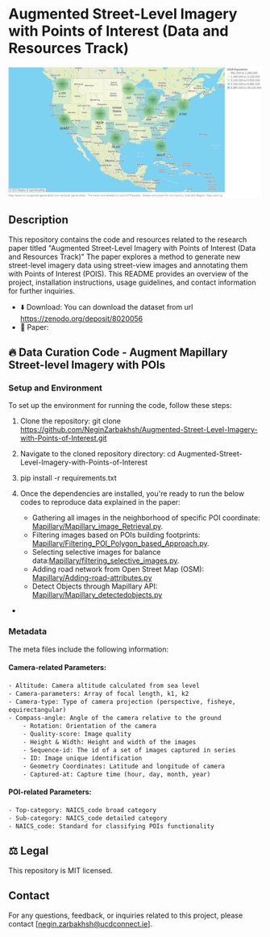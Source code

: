 # Augmented Street-Level  Imagery with Points of Interest (Data and Resources Track)
![Dataset](https://github.com/NeginZarbakhsh/Augmented-Street-Level-Imagery-with-Points-of-Interest/blob/main/Images/The%20count%20of%20POIs%20in%2010%20US%20regions.png)
## Description

This repository contains the code and resources related to the research paper titled "Augmented Street-Level  Imagery with Points of Interest (Data and Resources Track)" The paper explores a method to generate new street-level imagery data using street-view images and annotating them with Points of Interest (POIS). This README provides an overview of the project, installation instructions, usage guidelines, and contact information for further inquiries.

- ⬇️ Download: You can download the dataset from url https://zenodo.org/deposit/8020056
- 📄 Paper: 


## 🔥 Data Curation Code - Augment Mapillary Street-level Imagery with POIs

### Setup and Environment

To set up the environment for running the code, follow these steps:

1. Clone the repository: git clone https://github.com/NeginZarbakhsh/Augmented-Street-Level-Imagery-with-Points-of-Interest.git
2. Navigate to the cloned repository directory: cd Augmented-Street-Level-Imagery-with-Points-of-Interest
3. pip install -r requirements.txt
4. Once the dependencies are installed, you're ready to run the below codes to reproduce data explained in the paper:

	- Gathering all images in the neighborhood of specific POI coordinate: [Mapillary/Mapillary_image_Retrieval.py](Mapillary/Mapillary_image_Retrieval.py).
	- Filtering images based on POIs building footprints: [Mapillary/Filtering_POI_Polygon_based_Approach.py](Mapillary/Filtering_POI_Polygon_based_Approach.py).
	- Selecting selective images for balance data:[Mapillary/filtering_selective_images.py](Mapillary/filtering_selective_images.py).
	- Adding road network from Open Street Map (OSM): [Mapillary/Adding-road-attributes.py](Mapillary/Adding-road-attributes.py)
	- Detect Objects through Mapillary API: [Mapillary/Mapillary_detectedobjects.py](Mapillary/Mapillary_detectedobjects.py)
 - 
### Metadata
The meta files include the following information:

#### Camera-related Parameters: 

	- Altitude: Camera altitude calculated from sea level
 	- Camera-parameters: Array of focal length, k1, k2
  	- Camera-type: Type of camera projection (perspective, fisheye, equirectangular)
   	- Compass-angle: Angle of the camera relative to the ground 
       	- Rotation: Orientation of the camera
       	- Quality-score: Image quality 
       	- Height & Width: Height and width of the images
       	- Sequence-id: The id of a set of images captured in series
       	- ID: Image unique identification
       	- Geometry Coordinates: Latitude and longitude of camera
       	- Captured-at: Capture time (hour, day, month, year)
#### POI-related Parameters:

	- Top-category: NAICS_code broad category 
 	- Sub-category: NAICS_code detailed category
  	- NAICS_code: Standard for classifying POIs functionality



## ⚖ Legal

This repository is MIT licensed.

## Contact
For any questions, feedback, or inquiries related to this project, please contact [negin.zarbakhsh@ucdconnect.ie].

